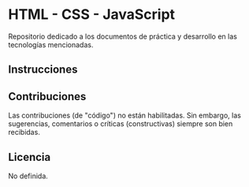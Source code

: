 # HTML - CSS - JavaScript 
Repositorio dedicado a los documentos de práctica y desarrollo en las tecnologías mencionadas.


## Instrucciones

## Contribuciones
Las contribuciones (de "código") no están habilitadas.
Sin embargo, las sugerencias, comentarios o críticas (constructivas) siempre son bien recibidas.

## Licencia
No definida.
